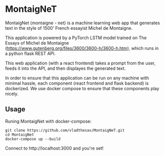 # MontaigNeT
MontaigNet (montaigne - net) is a machine learning web app that generates text in the style of 1500' French essayist Michel de Montaigne.

This application is powered by a PyTorch LSTM model trained on The Essays of Michel de Montaigne (https://www.gutenberg.org/files/3600/3600-h/3600-h.htm), which runs in a python flask REST API.

This web application (with a react frontend) takes a prompt from the user, feeds it into the API, and then displayes the generated text.

In order to ensure that this application can be run on any machine with minimal hassle, each component (react frontend and flask backend) is dockerized. We use docker compose to ensure that these components play nicely.

## Usage

Runing MontaigNet with docker-compose:

    git clone https://github.com/vladthesav/MontaigNeT.git
    cd MontaigNet
    docker-compose up --build
    
    
Connect to http://localhost:3000 and you're set!

